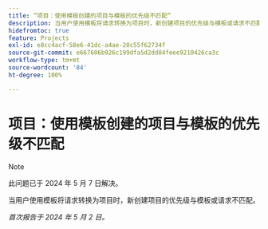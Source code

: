```yaml
---
title: “项目：使用模板创建的项目与模板的优先级不匹配”
description: 当用户使用模板将请求转换为项目时，新创建项目的优先级与模板或请求不匹配。
hidefromtoc: true
feature: Projects
exl-id: e8cc4acf-58e6-41dc-a4ae-20c55f62734f
source-git-commit: e667606b926c199dfa5d2dd84feee9210426ca3c
workflow-type: tm+mt
source-wordcount: '84'
ht-degree: 100%

---
```


# 项目：使用模板创建的项目与模板的优先级不匹配

>[!NOTE]
>
>此问题已于 2024 年 5 月 7 日解决。

当用户使用模板将请求转换为项目时，新创建项目的优先级与模板或请求不匹配。

_首次报告于 2024 年 5 月 2 日。_
